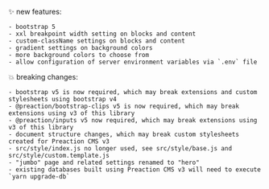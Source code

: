 ✨ new features:

    - bootstrap 5
    - xxl breakpoint width setting on blocks and content
    - custom-className settings on blocks and content
    - gradient settings on background colors
    - more background colors to choose from
    - allow configuration of server environment variables via `.env` file

💥 breaking changes:

    - bootstrap v5 is now required, which may break extensions and custom stylesheets using bootstrap v4
    - @preaction/bootstrap-clips v5 is now required, which may break extensions using v3 of this library
    - @preaction/inputs v5 now required, which may break extensions using v3 of this library
    - document structure changes, which may break custom stylesheets created for Preaction CMS v3
    - src/style/index.js no longer used, see src/style/base.js and src/style/custom.template.js
    - "jumbo" page and related settings renamed to "hero"
    - existing databases built using Preaction CMS v3 will need to execute `yarn upgrade-db`

